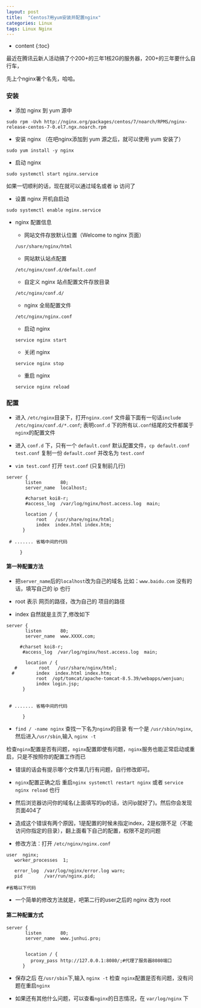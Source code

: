 ```yaml
---
layout: post
title:  "Centos7用yum安装并配置nginx"
categories: Linux
tags: Linux Nginx
---
```


* content
{:toc}

最近在腾讯云新人活动搞了个200+的三年1核2G的服务器，200+的三年要什么自行车，

先上个nginx署个名先，哈哈。


		   					    
				



### 安装


* 添加 nginx 到 yum 源中


```shell
sudo rpm -Uvh http://nginx.org/packages/centos/7/noarch/RPMS/nginx-release-centos-7-0.el7.ngx.noarch.rpm
```

* 安装 nginx （在吧nginx添加到 yum 源之后，就可以使用 yum 安装了）

```shell
sudo yum install -y nginx
```

* 启动 nginx

```shell
sudo systemctl start nginx.service
```

如果一切顺利的话，现在就可以通过域名或者 ip 访问了

* 设置 nginx 开机自启动

```shell
sudo systemctl enable nginx.service
```

* nginx 配置信息

  * 网站文件存放默认位置（Welcome to nginx 页面）

  `/usr/share/nginx/html`

  * 网站默认站点配置

  `/etc/nginx/conf.d/default.conf`

  * 自定义 nginx 站点配置文件存放目录

  `/etc/nginx/conf.d/`

  * nginx 全局配置文件

  `/etc/nginx/nginx.conf`

  * 启动 nginx

  `service nginx start`

  * 关闭 nginx

  `service nginx stop`

  * 重启 nginx

  `service nginx reload`


### 配置


* 进入 `/etc/nginx`目录下，打开`nginx.conf` 文件最下面有一句话`include /etc/nginx/conf.d/*.conf`; 表明`conf.d` 下的所有以`.conf`结尾的文件都属于`nginx`的配置文件

* 进入 `conf.d` 下，只有一个 `default.conf` 默认配置文件，`cp default.conf test.conf` 复制一份 `default.conf` 并改名为 `test.conf`

* `vim test.conf` 打开 `test.conf` (只复制前几行)


```shell
server {
       listen       80;
       server_name  localhost;
  
       #charset koi8-r;
       #access_log  /var/log/nginx/host.access.log  main;
  
       location / {
           root   /usr/share/nginx/html;
           index  index.html index.htm;
      }
      
 # ....... 省略中间的代码     
     
     }
```

#### 第一种配置方法

* 把`server_name`后的`localhost`改为自己的域名 比如：`www.baidu.com` 没有的话，填写自己的 ip 也行

* root 表示 网页的路径，改为自己的 项目的路径

* index 自然就是主页了,修改如下

```shell
server {
       listen       80;
       server_name  www.XXXX.com;
 
     #charset koi8-r;
      #access_log  /var/log/nginx/host.access.log  main;
  
       location / {
   #        root   /usr/share/nginx/html;
  #        index  index.html index.htm;
           root  /opt/tomcat/apache-tomcat-8.5.39/webapps/wenjuan;
           index login.jsp;
      }
      
      
 # ....... 省略中间的代码 
 
      }
```

* `find / -name nginx` 查找一下名为`nginx`的目录 有一个是 `/usr/sbin/nginx`,然后进入`/usr/sbin`,输入 `nginx -t`

检查`nginx`配置是否有问题，`nginx`配置即使有问题，`nginx`服务也能正常启动或重启，只是不按照你的配置工作而已

* 错误的话会有提示哪个文件第几行有问题，自行修改即可。

* `nginx`配置正确之后 重启`nginx systemctl restart nginx` 或者 `service nginx reload` 也行

* 然后浏览器访问你的域名(上面填写的ip的话，访问ip就好了)。然后你会发现页面404了

* 造成这个错误有两个原因，1是配置的时候未指定index，2是权限不足（不能访问你指定的目录），翻上面看下自己的配置，权限不足的问题

* 修改方法：打开 `/etc/nginx/nginx.conf`

```shell
user  nginx;
   worker_processes  1;
  
   error_log  /var/log/nginx/error.log warn;
   pid        /var/run/nginx.pid;

#省略以下代码
```

* 一个简单的修改方法就是，吧第二行的user之后的 nginx 改为 root

#### 第二种配置方式

```shell
server {
       listen       80;
       server_name  www.junhui.pro;

 
       location / {
         proxy_pass http://127.0.0.1:8080/;#代理了服务器8080端口
      }
```

* 保存之后 在`/usr/sbin`下,输入 `nginx -t` 检查 `nginx`配置是否有问题，没有问题在重启`nginx`

* 如果还有其他什么问题，可以查看`nginx`的日志情况，在 `var/log/nginx` 下










   













